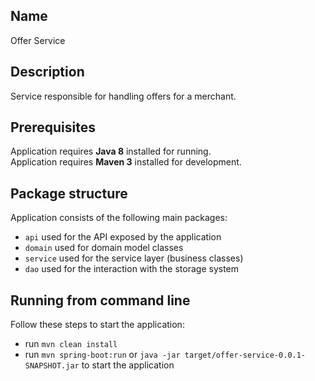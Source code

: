 ## Name
Offer Service

## Description
Service responsible for handling offers for a merchant.

## Prerequisites
Application requires **Java 8** installed for running.  
Application requires **Maven 3** installed for development.  

## Package structure
Application consists of the following main packages:
+ `api` used for the API exposed by the application
+ `domain` used for domain model classes
+ `service` used for the service layer (business classes) 
+ `dao` used for the interaction with the storage system

## Running from command line
Follow these steps to start the application:
+ run `mvn clean install`
+ run `mvn spring-boot:run` or `java -jar target/offer-service-0.0.1-SNAPSHOT.jar` to start the application